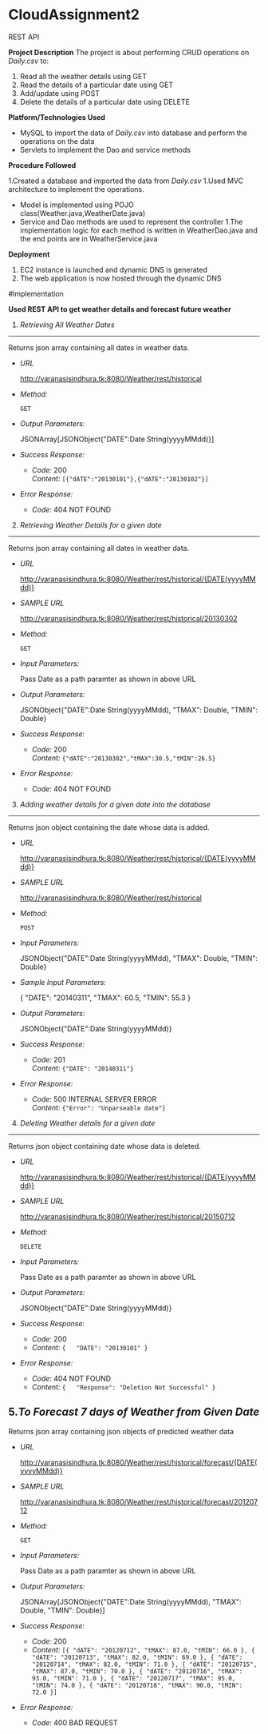 # CloudAssignment2
REST API

**Project Description**
The project is about performing CRUD operations on *Daily.csv* to:

1. Read all the weather details using GET 
1. Read the details of a particular date using GET
1. Add/update using POST
1. Delete the details of a particular date using DELETE

**Platform/Technologies Used**
* MySQL to import the data of *Daily.csv* into database and perform the operations on the data
* Servlets to implement the Dao and service methods

**Procedure Followed**

1.Created a database and imported the data from *Daily.csv*
1.Used MVC architecture to implement the operations.
  * Model is implemented using POJO class(Weather.java,WeatherDate.java)
  * Service and Dao methods are used to represent the controller
1.The implementation logic for each method is written in WeatherDao.java and the end points are in WeatherService.java


**Deployment**

1. EC2 instance is launched and dynamic DNS is generated
1. The web application is now hosted through the dynamic DNS


#Implementation

**Used REST API to get weather details and forecast future weather**

1. *Retrieving All Weather Dates*
----
  Returns json array containing all dates in weather data.

* *URL*

  http://varanasisindhura.tk:8080/Weather/rest/historical

* *Method:*

  `GET`
  
* *Output Parameters:*

  JSONArray[JSONObject{"DATE":Date String(yyyyMMdd)}]
  
* *Success Response:*

  * *Code:* 200 <br />
    *Content:* `[{"dATE":"20130101"},{"dATE":"20130102"}]`
 
* *Error Response:*

  * *Code:* 404 NOT FOUND <br />
  

2. *Retrieving Weather Details for a given date*
----
  Returns json array containing all dates in weather data.

* *URL*

  http://varanasisindhura.tk:8080/Weather/rest/historical/{DATE(yyyyMMdd)}
  
* *SAMPLE URL*

  http://varanasisindhura.tk:8080/Weather/rest/historical/20130302

* *Method:*

  `GET`

* *Input Parameters:*

  Pass Date as a path paramter as shown in above URL
  
* *Output Parameters:*

  JSONObject{"DATE":Date String(yyyyMMdd), "TMAX": Double, "TMIN": Double}
  
* *Success Response:*

  * *Code:* 200 <br />
    *Content:* `{"dATE":"20130302","tMAX":30.5,"tMIN":26.5}`
 
* *Error Response:*

  * *Code:* 404 NOT FOUND <br />
  
3. *Adding weather details for a given date into the database*
----
  Returns json object containing the date whose data is added.

* *URL*

  http://varanasisindhura.tk:8080/Weather/rest/historical/{DATE(yyyyMMdd)}
  
* *SAMPLE URL*

  http://varanasisindhura.tk:8080/Weather/rest/historical

* *Method:*

  `POST`

* *Input Parameters:*

  JSONObject{"DATE":Date String(yyyyMMdd), "TMAX": Double, "TMIN": Double}
  
* *Sample Input Parameters:*

  {   "DATE": "20140311", "TMAX": 60.5, "TMIN": 55.3 }  
  
* *Output Parameters:*

  JSONObject{"DATE":Date String(yyyyMMdd)}
  
* *Success Response:*

  * *Code:* 201 <br />
    *Content:* `{"DATE": "20140311"}`
 
* *Error Response:*

  * *Code:* 500 INTERNAL SERVER ERROR <br />
    *Content:* `{"Error": "Unparseable date"}`
    
4. *Deleting Weather details for a given date*
----
  Returns json object containing date whose data is deleted.

* *URL*

  http://varanasisindhura.tk:8080/Weather/rest/historical/{DATE(yyyyMMdd)}
  
* *SAMPLE URL*

  http://varanasisindhura.tk:8080/Weather/rest/historical/20150712

* *Method:*

  `DELETE`

* *Input Parameters:*

  Pass Date as a path paramter as shown in above URL
  
* *Output Parameters:*

  JSONObject{"DATE":Date String(yyyyMMdd)}
  
* *Success Response:*

  * *Code:* 200 <br />
  * *Content:* `{   "DATE": "20130101" }`
 
* *Error Response:*

  * *Code:* 404 NOT FOUND <br />
  * *Content:* `{   "Response": "Deletion Not Successful" }`
  
5.*To Forecast 7 days of Weather from Given Date*
----
  Returns json array containing json objects of predicted weather data

* *URL*

  http://varanasisindhura.tk:8080/Weather/rest/historical/forecast/{DATE(yyyyMMdd)}
  
* *SAMPLE URL*

  http://varanasisindhura.tk:8080/Weather/rest/historical/forecast/20120712

* *Method:*

  `GET`

* *Input Parameters:*

  Pass Date as a path paramter as shown in above URL
  
* *Output Parameters:*

  JSONArray[JSONObject{"DATE":Date String(yyyyMMdd), "TMAX": Double, "TMIN": Double}]
  
* *Success Response:*

  * *Code:* 200 <br />
  * *Content:* `[{
    "dATE": "20120712",
    "tMAX": 87.0,
    "tMIN": 66.0
}, {
    "dATE": "20120713",
    "tMAX": 82.0,
    "tMIN": 69.0
}, {
    "dATE": "20120714",
    "tMAX": 82.0,
    "tMIN": 71.0
}, {
    "dATE": "20120715",
    "tMAX": 87.0,
    "tMIN": 70.0
}, {
    "dATE": "20120716",
    "tMAX": 93.0,
    "tMIN": 71.0
}, {
    "dATE": "20120717",
    "tMAX": 95.0,
    "tMIN": 74.0
}, {
    "dATE": "20120718",
    "tMAX": 90.0,
    "tMIN": 72.0
}]`
 
* *Error Response:*

  * *Code:* 400 BAD REQUEST <br />


